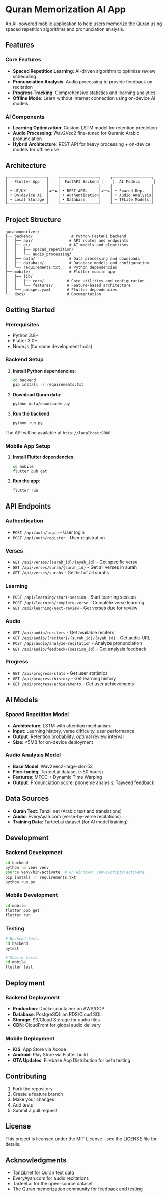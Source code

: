 # Quran Memorization AI App

An AI-powered mobile application to help users memorize the Quran using spaced repetition algorithms and pronunciation analysis.

## Features

### Core Features
- **Spaced Repetition Learning**: AI-driven algorithm to optimize review scheduling
- **Pronunciation Analysis**: Audio processing to provide feedback on recitation
- **Progress Tracking**: Comprehensive statistics and learning analytics
- **Offline Mode**: Learn without internet connection using on-device AI models

### AI Components
- **Learning Optimization**: Custom LSTM model for retention prediction
- **Audio Processing**: Wav2Vec2 fine-tuned for Quranic Arabic pronunciation
- **Hybrid Architecture**: REST API for heavy processing + on-device models for offline use

## Architecture

```
┌─────────────────┐    ┌─────────────────┐    ┌─────────────────┐
│   Flutter App   │    │  FastAPI Backend │    │  AI Models      │
│                 │    │                 │    │                 │
│ • UI/UX         │◄──►│ • REST APIs     │◄──►│ • Spaced Rep.   │
│ • On-device AI  │    │ • Authentication│    │ • Audio Analysis│
│ • Local Storage │    │ • Database      │    │ • TFLite Models │
└─────────────────┘    └─────────────────┘    └─────────────────┘
```

## Project Structure

```
quranmomorizer/
├── backend/                 # Python FastAPI backend
│   ├── api/                # API routes and endpoints
│   ├── ai/                 # AI models and algorithms
│   │   ├── spaced_repetition/
│   │   └── audio_processing/
│   ├── data/               # Data processing and downloads
│   ├── database/           # Database models and configuration
│   └── requirements.txt    # Python dependencies
├── mobile/                 # Flutter mobile app
│   ├── lib/
│   │   ├── core/          # Core utilities and configuration
│   │   └── features/      # Feature-based architecture
│   └── pubspec.yaml       # Flutter dependencies
└── docs/                  # Documentation
```

## Getting Started

### Prerequisites
- Python 3.8+
- Flutter 3.0+
- Node.js (for some development tools)

### Backend Setup

1. **Install Python dependencies**:
   ```bash
   cd backend
   pip install -r requirements.txt
   ```

2. **Download Quran data**:
   ```bash
   python data/downloader.py
   ```

3. **Run the backend**:
   ```bash
   python run.py
   ```

The API will be available at `http://localhost:8000`

### Mobile App Setup

1. **Install Flutter dependencies**:
   ```bash
   cd mobile
   flutter pub get
   ```

2. **Run the app**:
   ```bash
   flutter run
   ```

## API Endpoints

### Authentication
- `POST /api/auth/login` - User login
- `POST /api/auth/register` - User registration

### Verses
- `GET /api/verses/{surah_id}/{ayah_id}` - Get specific verse
- `GET /api/verses/surah/{surah_id}` - Get all verses in surah
- `GET /api/verses/surahs` - Get list of all surahs

### Learning
- `POST /api/learning/start-session` - Start learning session
- `POST /api/learning/complete-verse` - Complete verse learning
- `GET /api/learning/next-review` - Get verses due for review

### Audio
- `GET /api/audio/reciters` - Get available reciters
- `GET /api/audio/{reciter}/{surah_id}/{ayah_id}` - Get audio URL
- `POST /api/audio/analyze-recitation` - Analyze pronunciation
- `GET /api/audio/feedback/{session_id}` - Get analysis feedback

### Progress
- `GET /api/progress/stats` - Get user statistics
- `GET /api/progress/history` - Get learning history
- `GET /api/progress/achievements` - Get user achievements

## AI Models

### Spaced Repetition Model
- **Architecture**: LSTM with attention mechanism
- **Input**: Learning history, verse difficulty, user performance
- **Output**: Retention probability, optimal review interval
- **Size**: <5MB for on-device deployment

### Audio Analysis Model
- **Base Model**: Wav2Vec2-large-xlsr-53
- **Fine-tuning**: Tarteel.ai dataset (~50 hours)
- **Features**: MFCC + Dynamic Time Warping
- **Output**: Pronunciation score, phoneme analysis, Tajweed feedback

## Data Sources

- **Quran Text**: Tanzil.net (Arabic text and translations)
- **Audio**: EveryAyah.com (verse-by-verse recitations)
- **Training Data**: Tarteel.ai dataset (for AI model training)

## Development

### Backend Development
```bash
cd backend
python -m venv venv
source venv/bin/activate  # On Windows: venv\Scripts\activate
pip install -r requirements.txt
python run.py
```

### Mobile Development
```bash
cd mobile
flutter pub get
flutter run
```

### Testing
```bash
# Backend tests
cd backend
pytest

# Mobile tests
cd mobile
flutter test
```

## Deployment

### Backend Deployment
- **Production**: Docker container on AWS/GCP
- **Database**: PostgreSQL on RDS/Cloud SQL
- **Storage**: S3/Cloud Storage for audio files
- **CDN**: CloudFront for global audio delivery

### Mobile Deployment
- **iOS**: App Store via Xcode
- **Android**: Play Store via Flutter build
- **OTA Updates**: Firebase App Distribution for beta testing

## Contributing

1. Fork the repository
2. Create a feature branch
3. Make your changes
4. Add tests
5. Submit a pull request

## License

This project is licensed under the MIT License - see the LICENSE file for details.

## Acknowledgments

- Tanzil.net for Quran text data
- EveryAyah.com for audio recitations
- Tarteel.ai for the open-source dataset
- The Quran memorization community for feedback and testing
